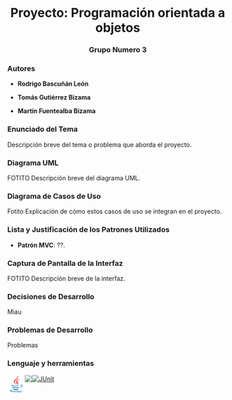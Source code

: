 <h1 align="center">Proyecto: Programación orientada a objetos</h1>

<h3 align="center">Grupo Numero 3</h3>

<h3 align="left"> Autores</h3>
<p align="left">
</p>

- **Rodrigo Bascuñán León**

- **Tomás Gutiérrez Bizama**

- **Martín Fuentealba Bizama**


### Enunciado del Tema
Descripción breve del tema o problema que aborda el proyecto.

### Diagrama UML
FOTITO
Descripción breve del diagrama UML.

### Diagrama de Casos de Uso
Fotito
Explicación de cómo estos casos de uso se integran en el proyecto.

### Lista y Justificación de los Patrones Utilizados
- **Patrón MVC**: ??.

### Captura de Pantalla de la Interfaz
FOTITO
Descripción breve de la interfaz.

### Decisiones de Desarrollo

Miau

### Problemas de Desarrollo

Problemas


<h3 align="left">Lenguaje y herramientas</h3>
<p align="left"> <a href="https://www.java.com" target="_blank" rel="noreferrer"> <img src="https://raw.githubusercontent.com/devicons/devicon/master/icons/java/java-original.svg" alt="java" width="40" 
<p align="left"> <a href="https://git-scm.com/" target="_blank" rel="noreferrer"> <img src="https://www.vectorlogo.zone/logos/git-scm/git-scm-icon.svg"height="40"
<p align="left"> <a href="https://junit.org/junit5/" target="_blank" rel="noreferrer"> <img src="https://raw.githubusercontent.com/junit-team/junit5/86465f4f491219ad0c0cf9c64eddca7b0edeb86f/assets/img/junit5-logo.svg" alt="JUnit" width="40" height="40"/> </a> </p>
